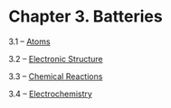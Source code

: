 <h1 class="chapter-title">Chapter 3. Batteries</h1>
<div class="quad-grid">
    <div></div>
    <div>
        <p class="main-text small-text">3.1 – <a href="#/section-3.1">Atoms</a></p>
        <p class="main-text small-text">3.2 – <a href="#/section-3.2">Electronic Structure</a></p>
    </div>
    <div>
        <p class="main-text small-text">3.3 – <a href="#/section-3.3">Chemical Reactions</a></p>
        <p class="main-text small-text">3.4 – <a href="#/section-3.4">Electrochemistry</a></p>
    </div>
    <div></div>
</div>
